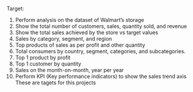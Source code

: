 Target:

1.	Perform analysis on the dataset of Walmart’s storage  
2.	Show the total number of customers, sales, quantity sold, and revenue
3.	Show the total sales achieved by the store vs target values
4.	Sales by category, segment, and region
5.	Top products of sales as per profit and other quantity
6.	Total consumers by country, segment, categories, and subcategories.
7.	Top 1 product by profit
8.	Top 1 customer by quantity
9.	Sales on the month-on-month, year per year
10.	Perform KPI (Key performance indicators) to show the sales trend axis
These are tagets for this projects
